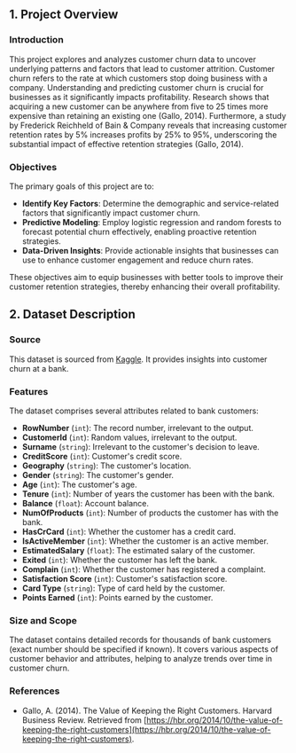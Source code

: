 ## 1. Project Overview

### Introduction

This project explores and analyzes customer churn data to uncover underlying patterns and factors that lead to customer attrition. Customer churn refers to the rate at which customers stop doing business with a company. Understanding and predicting customer churn is crucial for businesses as it significantly impacts profitability. Research shows that acquiring a new customer can be anywhere from five to 25 times more expensive than retaining an existing one (Gallo, 2014). Furthermore, a study by Frederick Reichheld of Bain & Company reveals that increasing customer retention rates by 5% increases profits by 25% to 95%, underscoring the substantial impact of effective retention strategies (Gallo, 2014).

### Objectives

The primary goals of this project are to:

- **Identify Key Factors**: Determine the demographic and service-related factors that significantly impact customer churn.
- **Predictive Modeling**: Employ logistic regression and random forests to forecast potential churn effectively, enabling proactive retention strategies.
- **Data-Driven Insights**: Provide actionable insights that businesses can use to enhance customer engagement and reduce churn rates.

These objectives aim to equip businesses with better tools to improve their customer retention strategies, thereby enhancing their overall profitability.

## 2. Dataset Description

### Source
This dataset is sourced from [Kaggle](https://www.kaggle.com/datasets/radheshyamkollipara/bank-customer-churn). It provides insights into customer churn at a bank.

### Features
The dataset comprises several attributes related to bank customers:
- **RowNumber** (`int`): The record number, irrelevant to the output.
- **CustomerId** (`int`): Random values, irrelevant to the output.
- **Surname** (`string`): Irrelevant to the customer's decision to leave.
- **CreditScore** (`int`): Customer's credit score.
- **Geography** (`string`): The customer's location.
- **Gender** (`string`): The customer's gender.
- **Age** (`int`): The customer's age.
- **Tenure** (`int`): Number of years the customer has been with the bank.
- **Balance** (`float`): Account balance.
- **NumOfProducts** (`int`): Number of products the customer has with the bank.
- **HasCrCard** (`int`): Whether the customer has a credit card.
- **IsActiveMember** (`int`): Whether the customer is an active member.
- **EstimatedSalary** (`float`): The estimated salary of the customer.
- **Exited** (`int`): Whether the customer has left the bank.
- **Complain** (`int`): Whether the customer has registered a complaint.
- **Satisfaction Score** (`int`): Customer's satisfaction score.
- **Card Type** (`string`): Type of card held by the customer.
- **Points Earned** (`int`): Points earned by the customer.

### Size and Scope
The dataset contains detailed records for thousands of bank customers (exact number should be specified if known). It covers various aspects of customer behavior and attributes, helping to analyze trends over time in customer churn.


### References

- Gallo, A. (2014). The Value of Keeping the Right Customers. Harvard Business Review. Retrieved from [https://hbr.org/2014/10/the-value-of-keeping-the-right-customers](https://hbr.org/2014/10/the-value-of-keeping-the-right-customers).

